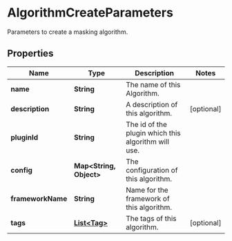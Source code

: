 

# AlgorithmCreateParameters

Parameters to create a masking algorithm.

## Properties

Name | Type | Description | Notes
------------ | ------------- | ------------- | -------------
**name** | **String** | The name of this Algorithm. | 
**description** | **String** | A description of this algorithm. |  [optional]
**pluginId** | **String** | The id of the plugin which this algorithm will use. | 
**config** | **Map&lt;String, Object&gt;** | The configuration of this algorithm. | 
**frameworkName** | **String** | Name for the framework of this algorithm. | 
**tags** | [**List&lt;Tag&gt;**](Tag.md) | The tags of this algorithm. |  [optional]



